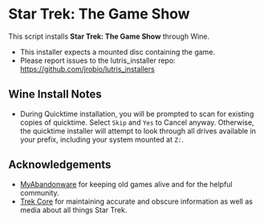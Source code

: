 # Star Trek: The Game Show

This script installs **Star Trek: The Game Show** through Wine.

- This installer expects a mounted disc containing the game.
- Please report issues to the lutris_installer repo: 
https://github.com/jrobio/lutris_installers

## Wine Install Notes

- During Quicktime installation, you will be prompted to scan for existing 
copies of quicktime. Select `Skip` and `Yes` to Cancel anyway. Otherwise, the 
quicktime installer will attempt to look through all drives available in your 
prefix, including your system mounted at `Z:`.

## Acknowledgements

- [MyAbandonware](https://www.myabandonware.com/) for keeping old games alive 
and for the helpful community.
- [Trek Core](https://gaming.trekcore.com/gameshow/) for maintaining accurate 
and obscure information as well as media about all things Star Trek.
